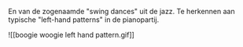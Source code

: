 En van de zogenaamde "swing dances" uit de jazz. Te herkennen aan typische "left-hand patterns" in de pianopartij.

![[boogie woogie left hand pattern.gif]]
